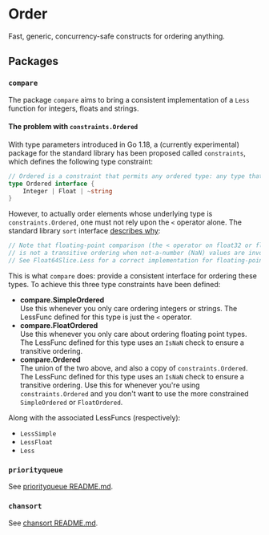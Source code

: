 # Order
Fast, generic, concurrency-safe constructs for ordering anything.

## Packages

### `compare`
The package `compare` aims to bring a consistent implementation of a `Less` function for integers, floats and strings.

#### The problem with `constraints.Ordered`

With type parameters introduced in Go 1.18, a (currently experimental) package for the standard library has been proposed called `constraints`, which defines the following type constraint:

```go
// Ordered is a constraint that permits any ordered type: any type that supports the operators < <= >= >. If future releases of Go add new ordered types, this constraint will be modified to include them.
type Ordered interface {
	Integer | Float | ~string
}
```

However, to actually order elements whose underlying type is `constraints.Ordered`, one must not rely upon the `<` operator alone. The standard library `sort` interface [describes why](https://pkg.go.dev/sort#Interface):

```go
// Note that floating-point comparison (the < operator on float32 or float64 values)
// is not a transitive ordering when not-a-number (NaN) values are involved.
// See Float64Slice.Less for a correct implementation for floating-point values.
```

This is what `compare` does: provide a consistent interface for ordering these types. To achieve this three type constraints have been defined:

- **compare.SimpleOrdered**<br />
   Use this whenever you only care ordering integers or strings. The LessFunc defined for this type is just the `<` operator.
- **compare.FloatOrdered**<br />
   Use this whenever you only care about ordering floating point types. The LessFunc defined for this type uses an `IsNaN` check to ensure a transitive ordering.
- **compare.Ordered**<br />
   The union of the two above, and also a copy of `constraints.Ordered`. The LessFunc defined for this type uses an `IsNaN` check to ensure a transitive ordering. Use this for whenever you're using `constraints.Ordered` and you don't want to use the more constrained `SimpleOrdered` or `FloatOrdered`.

Along with the associated LessFuncs (respectively):

- `LessSimple`
- `LessFloat`
- `Less`

### `priorityqueue`
See [priorityqueue README.md](priorityqueue/README.md).

### `chansort`
See [chansort README.md](chansort/README.md).
